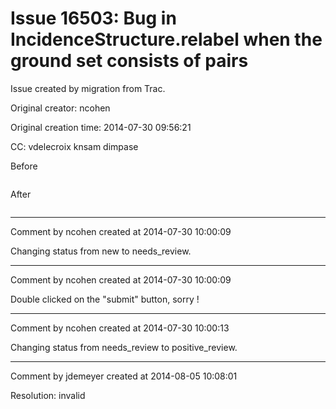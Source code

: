 # Issue 16503: Bug in IncidenceStructure.relabel when the ground set consists of pairs

Issue created by migration from Trac.

Original creator: ncohen

Original creation time: 2014-07-30 09:56:21

CC:  vdelecroix knsam dimpase

Before


```

```


After


```

```



---

Comment by ncohen created at 2014-07-30 10:00:09

Changing status from new to needs_review.


---

Comment by ncohen created at 2014-07-30 10:00:09

Double clicked on the "submit" button, sorry !


---

Comment by ncohen created at 2014-07-30 10:00:13

Changing status from needs_review to positive_review.


---

Comment by jdemeyer created at 2014-08-05 10:08:01

Resolution: invalid
